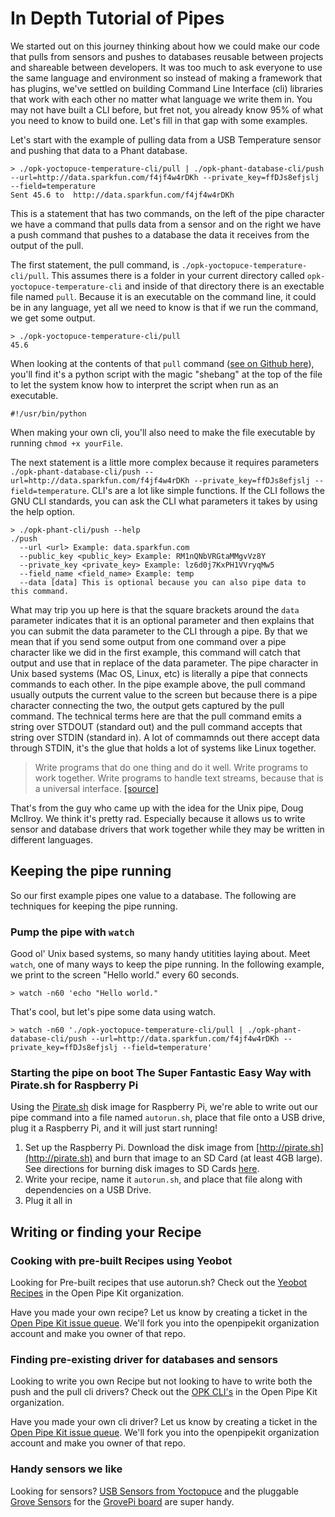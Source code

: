 # In Depth Tutorial of Pipes
We started out on this journey thinking about how we could make our code that pulls from sensors and pushes to databases reusable between projects and shareable between developers. It was too much to ask everyone to use the same language and environment so instead of making a framework that has plugins, we've settled on building Command Line Interface (cli) libraries that work with each other no matter what language we write them in. You may not have built a CLI before, but fret not, you already know 95% of what you need to know to build one. Let's fill in that gap with some examples.

Let's start with the example of pulling data from a USB Temperature sensor and pushing that data to a Phant database.  

```
> ./opk-yoctopuce-temperature-cli/pull | ./opk-phant-database-cli/push --url=http://data.sparkfun.com/f4jf4w4rDKh --private_key=ffDJs8efjslj --field=temperature
Sent 45.6 to  http://data.sparkfun.com/f4jf4w4rDKh
```
This is a statement that has two commands, on the left of the pipe character we have a command that pulls data from a sensor and on the right we have a push command that pushes to a database the data it receives from the output of the pull.

The first statement, the pull command, is `./opk-yoctopuce-temperature-cli/pull`. This assumes there is a folder in your current directory called `opk-yoctopuce-temperature-cli` and inside of that directory there is an exectable file named `pull`.  Because it is an executable on the command line, it could be in any language, yet all we need to know is that if we run the command, we get some output.
```
> ./opk-yoctopuce-temperature-cli/pull
45.6
```

When looking at the contents of that `pull` command ([see on Github here](https://github.com/openpipekit/opk-yoctopuce-temperature-cli/blob/master/pull)), you'll find it's a python script with the magic "shebang" at the top of the file to let the system know how to interpret the script when run as an executable.

```
#!/usr/bin/python
```

When making your own cli, you'll also need to make the file executable by running `chmod +x yourFile`.

The next statement is a little more complex because it requires parameters `./opk-phant-database-cli/push --url=http://data.sparkfun.com/f4jf4w4rDKh --private_key=ffDJs8efjslj --field=temperature`.  CLI's are a lot like simple functions. If the CLI follows the GNU CLI standards, you can ask the CLI what parameters it takes by using the help option.  

```
> ./opk-phant-cli/push --help
./push
  --url <url> Example: data.sparkfun.com
  --public_key <public_key> Example: RM1nQNbVRGtaMMgvVz8Y
  --private_key <private_key> Example: lz6d0j7KxPH1VVryqMw5
  --field_name <field_name> Example: temp
  --data [data] This is optional because you can also pipe data to this command.
```

What may trip you up here is that the square brackets around the `data` parameter indicates that it is an optional parameter and then explains that you can submit the data parameter to the CLI through a pipe.  By that we mean that if you send some output from one command over a pipe character like we did in the first example, this command will catch that output and use that in replace of the data parameter. The pipe character in Unix based systems (Mac OS, Linux, etc) is literally a pipe that connects commands to each other. In the pipe example above, the pull command usually outputs the current value to the screen but because there is a pipe character connecting the two, the output gets captured by the pull command. The technical terms here are that the pull command emits a string over STDOUT (standard out) and the pull command accepts that string over STDIN (standard in). A lot of commamnds out there accept data through STDIN, it's the glue that holds a lot of systems like Linux together.

> Write programs that do one thing and do it well. Write programs to work together. Write programs to handle text streams, because that is a universal interface. [[source]](https://en.wikipedia.org/wiki/Unix_philosophy#Doug_McIlroy_on_Unix_programming) 

That's from the guy who came up with the idea for the Unix pipe, Doug McIlroy. We think it's pretty rad. Especially because it allows us to write sensor and database drivers that work together while they may be written in different languages.


## Keeping the pipe running
So our first example pipes one value to a database. The following are techniques for keeping the pipe running.


### Pump the pipe with `watch`
Good ol' Unix based systems, so many handy utitities laying about. Meet `watch`, one of many ways to keep the pipe running. In the following example, we print to the screen "Hello world." every 60 seconds.

```
> watch -n60 'echo "Hello world."
```
That's cool, but let's pipe some data using watch.

```
> watch -n60 './opk-yoctopuce-temperature-cli/pull | ./opk-phant-database-cli/push --url=http://data.sparkfun.com/f4jf4w4rDKh --private_key=ffDJs8efjslj --field=temperature'
```


### Starting the pipe on boot The Super Fantastic Easy Way with Pirate.sh for Raspberry Pi
Using the [Pirate.sh](http://pirate.sh) disk image for Raspberry Pi, we're able to write out our pipe command into a file named `autorun.sh`, place that file onto a USB drive, plug it a Raspberry Pi, and it will just start running! 

1. Set up the Raspberry Pi. Download the disk image from [http://pirate.sh](http://pirate.sh) and burn that image to an SD Card (at least 4GB large). See directions for burning disk images to SD Cards [here](https://www.raspberrypi.org/documentation/installation/installing-images/).
2. Write your recipe, name it `autorun.sh`, and place that file along with dependencies on a USB Drive. 
3. Plug it all in 


## Writing or finding your Recipe

### Cooking with pre-built Recipes using Yeobot 
Looking for Pre-built recipes that use autorun.sh? Check out the [Yeobot Recipes](https://github.com/openpipekit?utf8=%E2%9C%93&query=yeobot) in the Open Pipe Kit organization. 

Have you made your own recipe? Let us know by creating a ticket in the [Open Pipe Kit issue queue](https://github.com/openpipekit/openpipekit/issues). We'll fork you into the openpipekit organization account and make you owner of that repo.  


### Finding pre-existing driver for databases and sensors
Looking to write you own Recipe but not looking to have to write both the push and the pull cli drivers?  Check out the [OPK CLI's](https://github.com/openpipekit?utf8=%E2%9C%93&query=opk-) in the Open Pipe Kit organization.  

Have you made your own cli driver? Let us know by creating a ticket in the [Open Pipe Kit issue queue](https://github.com/openpipekit/openpipekit/issues). We'll fork you into the openpipekit organization account and make you owner of that repo.  


### Handy sensors we like
Looking for sensors? [USB Sensors from Yoctopuce](https://www.yoctopuce.com/EN/products/category/usb-environmental-sensors) and the pluggable [Grove Sensors](http://www.seeedstudio.com/wiki/Grove_System#Environmental_Monitoring) for the [GrovePi board](http://www.dexterindustries.com/site/?product=grovepi-board) are super handy. 


